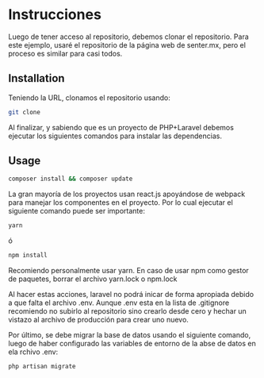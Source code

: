 # Instrucciones

Luego de tener acceso al repositorio, debemos clonar el repositorio. Para este ejemplo, usaré el repositorio de la página web de senter.mx, pero el proceso es similar para casi todos.

## Installation

Teniendo la URL, clonamos el repositorio usando: 

```bash
git clone
```
Al finalizar, y sabiendo que es un proyecto de PHP+Laravel debemos ejecutar los siguientes comandos para instalar las dependencias.

## Usage

```bash
composer install && composer update
```
La gran mayoría de los proyectos usan react.js apoyándose de webpack para manejar los componentes en el proyecto. Por lo cual ejecutar el siguiente comando puede ser importante:
```bash
yarn
```
ó 

```bash
npm install
```

Recomiendo personalmente usar yarn. En caso de usar npm como gestor de paquetes, borrar el archivo yarn.lock o npm.lock

Al hacer estas acciones, laravel no podrá inicar de forma apropiada debido a que falta el archivo .env. Aunque .env esta en la lista de .gitignore recomiendo no subirlo al repositorio sino crearlo desde cero y hechar un vistazo al archivo de producción para crear uno nuevo.

 
Por último, se debe migrar la base de datos usando el siguiente comando, luego de haber configurado las variables de entorno de la abse de datos en ela rchivo .env:

```bash
php artisan migrate
```
